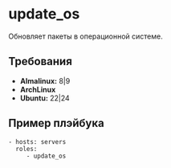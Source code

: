 update_os
=========

Обновляет пакеты в операционной системе.

Требования
------------

- **Almalinux:** 8|9
- **ArchLinux**
- **Ubuntu:** 22|24

Пример плэйбука
----------------

    - hosts: servers
      roles:
         - update_os

